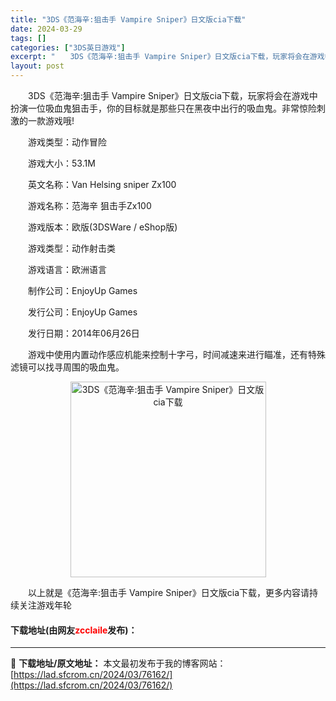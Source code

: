 ```yaml
---
title: "3DS《范海辛:狙击手 Vampire Sniper》日文版cia下载"
date: 2024-03-29
tags: []
categories: ["3DS英日游戏"]
excerpt: "　　3DS《范海辛:狙击手 Vampire Sniper》日文版cia下载，玩家将会在游戏中扮演一位吸血鬼狙击手，你的目标就是那些只在黑夜中出行的吸血鬼。非常惊险刺激的一款游戏哦! 　　游戏类型：动作冒险 　　游戏大小：53.1M 　　英文名称：Van Helsing sniper Zx100 　　&hellip;"
layout: post
---
```


 <p>　　3DS《范海辛:狙击手 Vampire Sniper》日文版cia下载，玩家将会在游戏中扮演一位吸血鬼狙击手，你的目标就是那些只在黑夜中出行的吸血鬼。非常惊险刺激的一款游戏哦!</p> <p>　　游戏类型：动作冒险</p> <p>　　游戏大小：53.1M</p> <p>　　英文名称：Van Helsing sniper Zx100</p> <p>　　游戏名称：范海辛 狙击手Zx100</p> <p>　　游戏版本：欧版(3DSWare / eShop版)</p> <p>　　游戏类型：动作射击类</p> <p>　　游戏语言：欧洲语言</p> <p>　　制作公司：EnjoyUp Games</p> <p>　　发行公司：EnjoyUp Games</p> <p>　　发行日期：2014年06月26日</p> <p>　　游戏中使用内置动作感应机能来控制十字弓，时间减速来进行瞄准，还有特殊滤镜可以找寻周围的吸血鬼。</p> <p align="center"><img align="" border="0" src="https://lad.sfcrom.cn/wp-content/uploads/2024/03/20240329_6606349ae077e.jpg" width="313" alt="3DS《范海辛:狙击手 Vampire Sniper》日文版cia下载" /></p> <p>　　以上就是《范海辛:狙击手 Vampire Sniper》日文版cia下载，更多内容请持续关注游戏年轮</p> <p><h4>下载地址(由网友<font color="red">zcclaile</font>发布)：</h4></p> 

---
📖 **下载地址/原文地址：** 本文最初发布于我的博客网站：[https://lad.sfcrom.cn/2024/03/76162/](https://lad.sfcrom.cn/2024/03/76162/)
